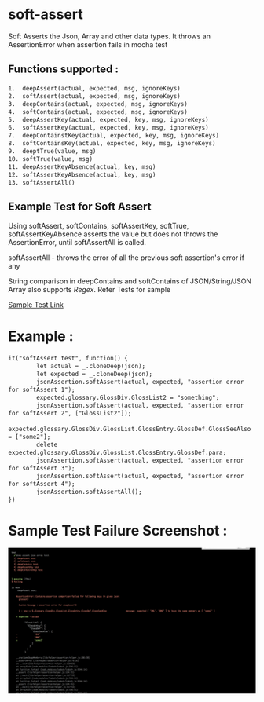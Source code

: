 # soft-assert
Soft Asserts the Json, Array and other data types. It throws an AssertionError when assertion fails in mocha test

## Functions supported : 

```
1.  deepAssert(actual, expected, msg, ignoreKeys)
2.  softAssert(actual, expected, msg, ignoreKeys)
3.  deepContains(actual, expected, msg, ignoreKeys)
4.  softContains(actual, expected, msg, ignoreKeys)
5.  deepAssertKey(actual, expected, key, msg, ignoreKeys)
6.  softAssertKey(actual, expected, key, msg, ignoreKeys)
7.  deepContainstKey(actual, expected, key, msg, ignoreKeys)
8.  softContainsKey(actual, expected, key, msg, ignoreKeys)
9.  deeptTrue(value, msg)
10. softTrue(value, msg)
11. deepAssertKeyAbsence(actual, key, msg)
12. softAssertKeyAbsence(actual, key, msg)
13. softAssertAll()
```

## Example Test for Soft Assert

Using softAssert, softContains, softAssertKey, softTrue, softAssertKeyAbsence asserts the value but does not throws the AssertionError, until softAssertAll is called.

softAssertAll - throws the error of all the previous soft assertion's error if any

String comparison in deepContains and softContains of JSON/String/JSON Array also supports *Regex*. Refer Tests for sample

[Sample Test Link](https://github.com/sarunya/soft-assert/blob/master/test/assert-json.js)

# Example : 

```
it("softAssert test", function() {
        let actual = _.cloneDeep(json);
        let expected = _.cloneDeep(json);
        jsonAssertion.softAssert(actual, expected, "assertion error for softAssert 1");
        expected.glossary.GlossDiv.GlossList2 = "something";
        jsonAssertion.softAssert(actual, expected, "assertion error for softAssert 2", ["GlossList2"]);
        expected.glossary.GlossDiv.GlossList.GlossEntry.GlossDef.GlossSeeAlso = ["some2"];
        delete expected.glossary.GlossDiv.GlossList.GlossEntry.GlossDef.para;
        jsonAssertion.softAssert(actual, expected, "assertion error for softAssert 3");
        jsonAssertion.softAssert(actual, expected, "assertion error for softAssert 4");
        jsonAssertion.softAssertAll();
})
```

# Sample Test Failure Screenshot :

![Alt text](/resource/image/testfailure_screenshot.png "Test Failure")
